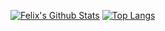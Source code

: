 [![Felix's Github Stats](https://github-readme-stats.vercel.app/api?username=felangel&count_private=true&theme=transparent&show_icons=true&rank_icon=percentile&line_height=24)](https://github.com/felangel)
[![Top Langs](https://github-readme-stats.vercel.app/api/top-langs/?username=felangel&layout=compact&langs_count=8&theme=transparent&size_weight=0.7&count_weight=0.3)](https://github.com/anuraghazra/github-readme-stats)
